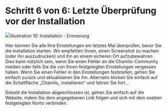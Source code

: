 
# Schritt 6 von 6: Letzte Überprüfung vor der Installation

![](../../../../.gitbook/assets/images11%20%288%29.png)Illustration 10: Installation - Erinnerung

Hier können Sie alle Ihre Einstellungen ein letztes Mal überprüfen, bevor Sie die Installation starten. Wir empfehlen Ihnen, einen Screenshot zu machen \(oder ihn auszudrucken\) und ihn an einem sicheren Ort aufzubewahren. Dies kann nützlich sein, wenn Sie einen Fehler an die Chamilo-Community melden oder falls Sie die von Ihnen festgelegten Einstellungen vergessen haben. Wenn Sie einen Fehler in den Einstellungen feststellen, gehen Sie einfach zurück und aktualisieren Sie ihn. Alternativ klicken Sie einfach auf die Schaltfläche „Chamilo_ installieren“ und fahren Sie fort...

Sobald die Installation abgeschlossen ist, gehen Sie einfach auf die Website, indem Sie dem angegebenen Link folgen und sich mit dem soeben festgelegten Konto verbinden.